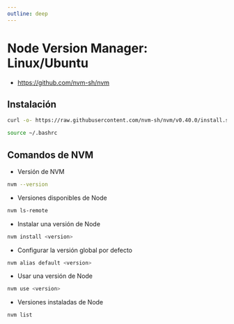 ```yaml
---
outline: deep
---
```


# Node Version Manager: Linux/Ubuntu

* https://github.com/nvm-sh/nvm

## Instalación

```bash
curl -o- https://raw.githubusercontent.com/nvm-sh/nvm/v0.40.0/install.sh | bash
```
```bash
source ~/.bashrc
```

## Comandos de NVM

* Versión de NVM
```bash
nvm --version
```

* Versiones disponibles de Node
```bash
nvm ls-remote
```

* Instalar una versión de Node
```bash
nvm install <version>
```

* Configurar la versión global por defecto
```bash
nvm alias default <version>
```

* Usar una versión de Node
```bash
nvm use <version>
```

* Versiones instaladas de Node
```bash
nvm list
```


